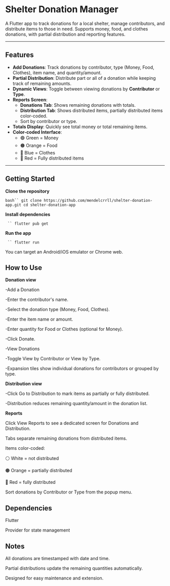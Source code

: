 # Shelter Donation Manager

A Flutter app to track donations for a local shelter, manage contributors, and distribute items to those in need. Supports money, food, and clothes donations, with partial distribution and reporting features.

---

## Features

- **Add Donations**: Track donations by contributor, type (Money, Food, Clothes), item name, and quantity/amount.  
- **Partial Distribution**: Distribute part or all of a donation while keeping track of remaining amounts.  
- **Dynamic Views**: Toggle between viewing donations by **Contributor** or **Type**.  
- **Reports Screen**:  
  - **Donations Tab**: Shows remaining donations with totals.  
  - **Distribution Tab**: Shows distributed items, partially distributed items color-coded.  
  - Sort by contributor or type.  
- **Totals Display**: Quickly see total money or total remaining items.  
- **Color-coded Interface**:  
  - 🟢 Green = Money  
  - 🟠 Orange = Food  
  - 🔵 Blue = Clothes  
  - 🔴 Red = Fully distributed items  

---

## Getting Started

**Clone the repository**

```bash``
   git clone https://github.com/mendelcrrll/shelter-donation-app.git
   cd shelter-donation-app```

**Install dependencies**

``` ``
   flutter pub get```


**Run the app**

``` ``
   flutter run```


You can target an Android/iOS emulator or Chrome web.

## How to Use

**Donation view**

-Add a Donation

-Enter the contributor's name.

-Select the donation type (Money, Food, Clothes).

-Enter the item name or amount.

-Enter quantity for Food or Clothes (optional for Money).

-Click Donate.

-View Donations

-Toggle View by Contributor or View by Type.

-Expansion tiles show individual donations for contributors or grouped by type.

**Distribution view**

-Click Go to Distribution to mark items as partially or fully distributed.

-Distribution reduces remaining quantity/amount in the donation list.

**Reports**

Click View Reports to see a dedicated screen for Donations and Distribution.

Tabs separate remaining donations from distributed items.

Items color-coded:

⚪ White = not distributed

🟠 Orange = partially distributed

🔴 Red = fully distributed

Sort donations by Contributor or Type from the popup menu.

## Dependencies

Flutter

Provider
 for state management

## Notes

All donations are timestamped with date and time.

Partial distributions update the remaining quantities automatically.

Designed for easy maintenance and extension.
